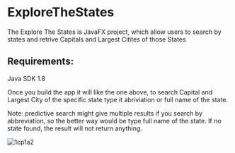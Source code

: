 # ExploreTheStates
The Explore The States is JavaFX project, which allow users to search by states and retrive Capitals and Largest Citites of those States

## Requirements:
Java SDK 1.8

Once you build the app it will like the one above, to search Capital and Largest City of the specific state type it abriviation or full name of the state. 

Note: predictive search might give multiple results if you search by abbreviation, so the better way would be type full name of the state. If no state found, the result will not return anything.

![1cp1a2](https://cloud.githubusercontent.com/assets/3438468/19574843/f939e8a4-96d9-11e6-9ecf-5d6ea48cc63b.gif)
